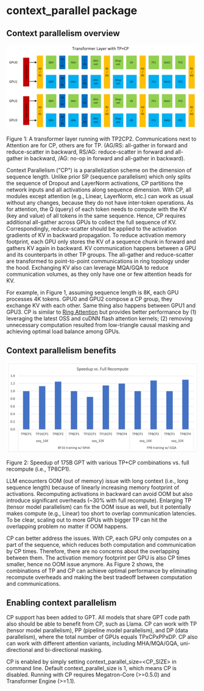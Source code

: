 context\_parallel package
=========================

Context parallelism overview 
----------------------------

![alt text](image.png)
   
   Figure 1: A transformer layer running with TP2CP2. Communications next to Attention are for CP, others are for TP. (AG/RS: all-gather in forward and reduce-scatter in backward, RS/AG: reduce-scatter in forward and all-gather in backward, /AG: no-op in forward and all-gather in backward).

Context Parallelism ("CP") is a parallelization scheme on the dimension of sequence length. Unlike prior SP (sequence parallelism) which only splits the sequence of Dropout and LayerNorm activations, CP partitions the network inputs and all activations along sequence dimension. With CP, all modules except attention (e.g., Linear, LayerNorm, etc.) can work as usual without any changes, because they do not have inter-token operations. As for attention, the Q (query) of each token needs to compute with the KV (key and value) of all tokens in the same sequence. Hence, CP requires additional all-gather across GPUs to collect the full sequence of KV. Correspondingly, reduce-scatter should be applied to the activation gradients of KV in backward propagation. To reduce activation memory footprint, each GPU only stores the KV of a sequence chunk in forward and gathers KV again in backward. KV communication happens between a GPU and its counterparts in other TP groups. The all-gather and reduce-scatter are transformed to point-to-point communications in ring topology under the hood. Exchanging KV also can leverage MQA/GQA to reduce communication volumes, as they only have one or few attention heads for KV.

For example, in Figure 1, assuming sequence length is 8K, each GPU processes 4K tokens. GPU0 and GPU2 compose a CP group, they exchange KV with each other. Same thing also happens between GPU1 and GPU3. CP is similar to [Ring Attention](https://arxiv.org/abs/2310.01889) but provides better performance by (1) leveraging the latest OSS and cuDNN flash attention kernels; (2) removing unnecessary computation resulted from low-triangle causal masking and achieving optimal load balance among GPUs.

Context parallelism benefits 
----------------------------

![alt text](image-1.png)
   
   Figure 2: Speedup of 175B GPT with various TP+CP combinations vs. full recompute (i.e., TP8CP1).

LLM encounters OOM (out of memory) issue with long context (i.e., long sequence length) because of linearly increasing memory footprint of activations. Recomputing activations in backward can avoid OOM but also introduce significant overheads (~30% with full recompute). Enlarging TP (tensor model parallelism) can fix the OOM issue as well, but it potentially makes compute (e.g., Linear) too short to overlap communication latencies. To be clear, scaling out to more GPUs with bigger TP can hit the overlapping problem no matter if OOM happens.

CP can better address the issues. With CP, each GPU only computes on a part of the sequence, which reduces both computation and communication by CP times. Therefore, there are no concerns about the overlapping between them. The activation memory footprint per GPU is also CP times smaller, hence no OOM issue anymore. As Figure 2 shows, the combinations of TP and CP can achieve optimal performance by eliminating recompute overheads and making the best tradeoff between computation and communications.

Enabling context parallelism
----------------------------

CP support has been added to GPT. All models that share GPT code path also should be able to benefit from CP, such as Llama. CP can work with TP (tensor model parallelism), PP (pipeline model parallelism), and DP (data parallelism), where the total number of GPUs equals TPxCPxPPxDP. CP also can work with different attention variants, including MHA/MQA/GQA, uni-directional and bi-directional masking.

CP is enabled by simply setting context_parallel_size=<CP_SIZE> in command line. Default context_parallel_size is 1, which means CP is disabled. Running with CP requires Megatron-Core (>=0.5.0) and Transformer Engine (>=1.1).
